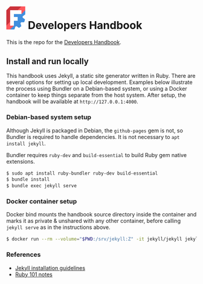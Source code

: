 # <img src="images/FreeCAD-symbol.svg" style="width:10%;" /> Developers Handbook

This is the repo for the [Developers Handbook](https://freecad.github.io/DevelopersHandbook/).

## Install and run locally

This handbook uses Jekyll, a static site generator written in Ruby. There are several options for setting up local development. Examples below illustrate the process using Bundler on a Debian-based system, or using a Docker container to keep things separate from the host system. After setup, the handbook will be available at `http://127.0.0.1:4000`.

### Debian-based system setup

Although Jekyll is packaged in Debian, the `github-pages` gem is not, so Bundler is required to handle dependencies. It is not necessary to `apt install jekyll`.

Bundler requires `ruby-dev` and `build-essential` to build Ruby gem native extensions.

```bash
$ sudo apt install ruby-bundler ruby-dev build-essential
$ bundle install
$ bundle exec jekyll serve
```

### Docker container setup

Docker bind mounts the handbook source directory inside the container and marks it as private & unshared with any other container, before calling `jekyll serve` as in the instructions above.

```bash
$ docker run --rm --volume="$PWD:/srv/jekyll:Z" -it jekyll/jekyll jekyll serve
```

### References

- [Jekyll installation guidelines](https://jekyllrb.com/docs/installation/)
- [Ruby 101 notes](https://jekyllrb.com/docs/ruby-101/)
